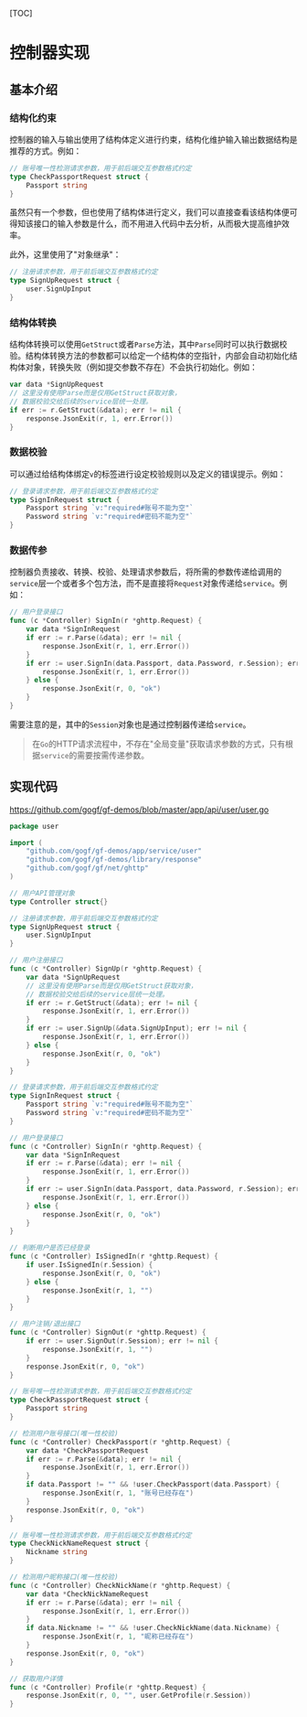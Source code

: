 [TOC]

# 控制器实现

## 基本介绍

### 结构化约束
控制器的输入与输出使用了结构体定义进行约束，结构化维护输入输出数据结构是推荐的方式。例如：
```go
// 账号唯一性检测请求参数，用于前后端交互参数格式约定
type CheckPassportRequest struct {
	Passport string
}
```
虽然只有一个参数，但也使用了结构体进行定义，我们可以直接查看该结构体便可得知该接口的输入参数是什么，而不用进入代码中去分析，从而极大提高维护效率。

此外，这里使用了"对象继承"：
```go
// 注册请求参数，用于前后端交互参数格式约定
type SignUpRequest struct {
	user.SignUpInput
}
```

### 结构体转换
结构体转换可以使用`GetStruct`或者`Parse`方法，其中`Parse`同时可以执行数据校验。结构体转换方法的参数都可以给定一个结构体的空指针，内部会自动初始化结构体对象，转换失败（例如提交参数不存在）不会执行初始化。例如：
```go
var data *SignUpRequest
// 这里没有使用Parse而是仅用GetStruct获取对象，
// 数据校验交给后续的service层统一处理。
if err := r.GetStruct(&data); err != nil {
    response.JsonExit(r, 1, err.Error())
}
```

### 数据校验

可以通过给结构体绑定`v`的标签进行设定校验规则以及定义的错误提示。例如：
```go
// 登录请求参数，用于前后端交互参数格式约定
type SignInRequest struct {
	Passport string `v:"required#账号不能为空"`
	Password string `v:"required#密码不能为空"`
}
```

### 数据传参

控制器负责接收、转换、校验、处理请求参数后，将所需的参数传递给调用的`service`层一个或者多个包方法，而不是直接将`Request`对象传递给`service`。例如：
```go
// 用户登录接口
func (c *Controller) SignIn(r *ghttp.Request) {
	var data *SignInRequest
	if err := r.Parse(&data); err != nil {
		response.JsonExit(r, 1, err.Error())
	}
	if err := user.SignIn(data.Passport, data.Password, r.Session); err != nil {
		response.JsonExit(r, 1, err.Error())
	} else {
		response.JsonExit(r, 0, "ok")
	}
}
```
需要注意的是，其中的`Session`对象也是通过控制器传递给`service`。

> 在`Go`的HTTP请求流程中，不存在"全局变量"获取请求参数的方式，只有根据`service`的需要按需传递参数。


## 实现代码

https://github.com/gogf/gf-demos/blob/master/app/api/user/user.go

```go
package user

import (
	"github.com/gogf/gf-demos/app/service/user"
	"github.com/gogf/gf-demos/library/response"
	"github.com/gogf/gf/net/ghttp"
)

// 用户API管理对象
type Controller struct{}

// 注册请求参数，用于前后端交互参数格式约定
type SignUpRequest struct {
	user.SignUpInput
}

// 用户注册接口
func (c *Controller) SignUp(r *ghttp.Request) {
	var data *SignUpRequest
	// 这里没有使用Parse而是仅用GetStruct获取对象，
	// 数据校验交给后续的service层统一处理。
	if err := r.GetStruct(&data); err != nil {
		response.JsonExit(r, 1, err.Error())
	}
	if err := user.SignUp(&data.SignUpInput); err != nil {
		response.JsonExit(r, 1, err.Error())
	} else {
		response.JsonExit(r, 0, "ok")
	}
}

// 登录请求参数，用于前后端交互参数格式约定
type SignInRequest struct {
	Passport string `v:"required#账号不能为空"`
	Password string `v:"required#密码不能为空"`
}

// 用户登录接口
func (c *Controller) SignIn(r *ghttp.Request) {
	var data *SignInRequest
	if err := r.Parse(&data); err != nil {
		response.JsonExit(r, 1, err.Error())
	}
	if err := user.SignIn(data.Passport, data.Password, r.Session); err != nil {
		response.JsonExit(r, 1, err.Error())
	} else {
		response.JsonExit(r, 0, "ok")
	}
}

// 判断用户是否已经登录
func (c *Controller) IsSignedIn(r *ghttp.Request) {
	if user.IsSignedIn(r.Session) {
		response.JsonExit(r, 0, "ok")
	} else {
		response.JsonExit(r, 1, "")
	}
}

// 用户注销/退出接口
func (c *Controller) SignOut(r *ghttp.Request) {
	if err := user.SignOut(r.Session); err != nil {
		response.JsonExit(r, 1, "")
	}
	response.JsonExit(r, 0, "ok")
}

// 账号唯一性检测请求参数，用于前后端交互参数格式约定
type CheckPassportRequest struct {
	Passport string
}

// 检测用户账号接口(唯一性校验)
func (c *Controller) CheckPassport(r *ghttp.Request) {
	var data *CheckPassportRequest
	if err := r.Parse(&data); err != nil {
		response.JsonExit(r, 1, err.Error())
	}
	if data.Passport != "" && !user.CheckPassport(data.Passport) {
		response.JsonExit(r, 1, "账号已经存在")
	}
	response.JsonExit(r, 0, "ok")
}

// 账号唯一性检测请求参数，用于前后端交互参数格式约定
type CheckNickNameRequest struct {
	Nickname string
}

// 检测用户昵称接口(唯一性校验)
func (c *Controller) CheckNickName(r *ghttp.Request) {
	var data *CheckNickNameRequest
	if err := r.Parse(&data); err != nil {
		response.JsonExit(r, 1, err.Error())
	}
	if data.Nickname != "" && !user.CheckNickName(data.Nickname) {
		response.JsonExit(r, 1, "昵称已经存在")
	}
	response.JsonExit(r, 0, "ok")
}

// 获取用户详情
func (c *Controller) Profile(r *ghttp.Request) {
	response.JsonExit(r, 0, "", user.GetProfile(r.Session))
}
```
